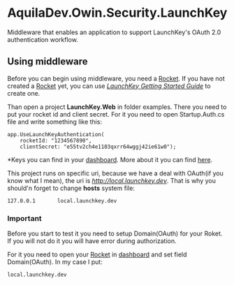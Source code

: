 # AquilaDev.Owin.Security.LaunchKey
Middleware that enables an application to support LaunchKey's OAuth 2.0 authentication workflow.

## Using middleware

Before you can begin using middleware, you need a [Rocket](https://docs.launchkey.com/glossary.html#term-rocket). If you have not created a [Rocket](https://docs.launchkey.com/glossary.html#term-rocket) yet, you can use [_LaunchKey Getting Started Guide_](https://docs.launchkey.com/common/getting-started-guide.html) to create one.

Than open a project **LaunchKey.Web** in folder examples. There you need to put your rocket id and client secret. For it you need to open Startup.Auth.cs file and write something like this:
```
app.UseLaunchKeyAuthentication(
	rocketId: "1234567890",
	clientSecret: "e55tv2ch4e1103qxrr64wggj42ie61w0");
```
*Keys you can find in your [dashboard](https://dashboard.launchkey.com). More about it you can find [here](https://docs.launchkey.com/common/getting-started-guide.html#set-up-your-keys).

This project runs on specific uri, because we have a deal with OAuth(if you know what I mean), the uri is _http://local.launchkey.dev_. That is why you should'n forget to change **hosts** system file:
```
127.0.0.1		local.launchkey.dev
```

### Important

Before you start to test it you need to setup Domain(OAuth) for your Roket. If you will not do it you will have error during authorization.

For it you need to open your [Rocket](https://docs.launchkey.com/glossary.html#term-rocket) in [dashboard](https://dashboard.launchkey.com) and set field Domain(OAuth). In my case I put:
```
local.launchkey.dev
```
